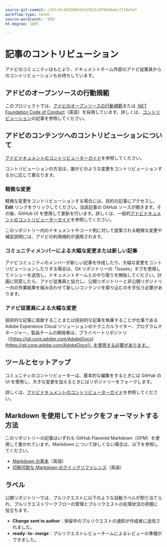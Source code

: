 ```yaml
---
source-git-commit: c35fc9c445566543cbf621c079d48ebc71fdafe7
workflow-type: tm+mt
source-wordcount: '435'
ht-degree: 100%

---
```

# 記事のコントリビューション

アドビのコミュニティはもとより、ドキュメントチーム外部のアドビ従業員からのコントリビューションもお待ちしています。

## アドビのオープンソースの行動規範

このプロジェクトでは、[アドビのオープンソースの行動規範](code-of-conduct.md)または [.NET Foundation Code of Conduct](https://dotnetfoundation.org/code-of-conduct)（英語）を採用しています。詳しくは、[コントリビューション](contributing.md)の記事を参照してください。

## アドビのコンテンツへのコントリビューションについて

[アドビドキュメントのコントリビューターガイド](https://docs.adobe.com/content/help/ja-JP/contributor/contributor-guide/introduction.html)を参照してください。

コントリビューションの方法は、誰がどのような変更をコントリビューションするかに応じて異なります。

### 軽微な変更

軽微な変更をコントリビューションする場合には、目的の記事にアクセスし、**Edit** リンクをクリックしてください。当該記事の GitHub ソースが開きます。その後、GitHub UI を使用して更新を行います。詳しくは、一般的[アドビドキュメントのコントリビューターガイド](https://docs.adobe.com/content/help/ja-JP/contributor/contributor-guide/introduction.html)を参照してください。

このリポジトリー内のドキュメントやコード例に対して提案される軽微な変更や補足説明には、アドビの利用規約が適用されます。

### コミュニティメンバーによる大幅な変更または新しい記事

アドビコミュニティのメンバーが新しい記事を作成したり、大幅な変更をコントリビューションしたりする場合は、Git リポジトリーの「Issues」タブを使用してイシューを送信し、ドキュメントチームとのやり取りを開始してください。計画に同意したら、アドビ従業員と協力し、公開リポジトリーと非公開リポジトリー内の作業結果を組み合わせて新しいコンテンツを取り込むのを手伝う必要があります。

<!--
If you submit a pull request with significant changes to documentation and code examples, you'll see a message in the pull request asking you to submit an online contribution license agreement (CLA). We need you to complete the online form before we can review your pull request.
-->

### アドビ従業員による大幅な変更

技術的な記事に貢献することまたは技術的な記事を執筆することが仕事である Adobe Experience Cloud ソリューションのテクニカルライター、プログラムマネージャー、製品チームの開発者は、プライベートリポジトリ（[https://git.corp.adobe.com/AdobeDocs](https://git.corp.adobe.com/AdobeDocs)）を使用する必要があります。<!--Employees from other parts of the Adobe world should use the public repo for minor updates.-->

## ツールとセットアップ

コミュニティのコントリビューターは、基本的な編集をするときには GitHub の UI を使用し、大きな変更を加えるときにはリポジトリーをフォークします。

詳しくは、[アドビドキュメントのコントリビューターガイド](https://docs.adobe.com/content/help/ja-JP/contributor/contributor-guide/introduction.html)を参照してください。

## Markdown を使用してトピックをフォーマットする方法

このリポジトリーの記事はいずれも GitHub Flavored Markdown（GFM）を使用して書かれています。Markdown について詳しくない場合は、以下を参照してください。

* [Markdown の基本](https://help.github.com/articles/markdown-basics/)（英語）
* [印刷可能な Markdown のクイックリファレンス](https://guides.github.com/pdfs/markdown-cheatsheet-online.pdf)（英語）

## ラベル

公開リポジトリーでは、プルリクエストに以下のような自動ラベルが割り当てられ、プルリクエストワークフローの管理とプルリクエストの処理状況の把握に役立ちます。

* **Change sent to author**：保留中のプルリクエストの通知が作成者に送信されました。
* **ready- to- merge**：プルリクエストレビューチームによるレビューの準備ができました。


